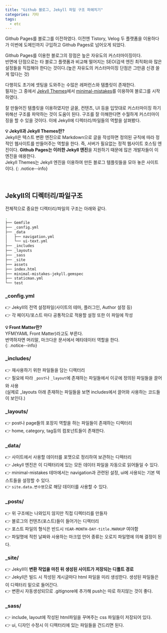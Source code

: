 ```yaml
---
title: "Github 블로그, Jekyll 파일 구조 파헤치기"
categories: 기타
tags:
  - etc
---
```


Github Pages를 블로그를 이전하였다. 이전엔 Tistory, Velog 두 플랫폼을 이용하다가 이번에 도메인까지 구입하고 Github Pages로 넘어오게 되었다.  

Github Pages를 이용한 블로그의 장점은 높은 자유도의 커스터마이징이다.  
반면에 단점으로는 타 블로그 플랫폼과 비교해 떨어지는 SEO(검색 엔진 최적화)와 많은 설정들을 직접해야 한다는 것이다.(높은 자유도의 커스터마이징 단점은 그만큼 신경 쓸게 많다는 것)  

다행히도 초기에 셋팅을 도와주는 수많은 레퍼런스와 템플릿이 존재한다.  
필자는 그 중에서 [Jekyll Themes](http://jekyllthemes.org/)에서 [minimal-mistakes](https://github.com/mmistakes/minimal-mistakes)를 이용하여 블로그를 시작하였다.  

잘 만들어진 템플릿을 이용하였지만 글꼴, 컨텐츠, UI 등을 입맛대로 커스터마이징 하기 위해선 구조를 파악하는 것이 도움이 된다. 구조를 잘 이해한다면 수월하게 커스터마이징을 할 수 있을 것이다. 이에 Jekyll에 디렉터리/파일들의 역할을 살펴봤다.

**💡 Jekyll과 Jekyll Themes란?**  
Jekyll은 텍스트 변환 엔진으로 Markdown으로 글을 작성하면 정의된 규칙에 따라 정적인 웹사이트를 만들어주는 역할을 한다. 즉, 서버가 필요없는 정적 웹사이트 호스팅 엔진이다. **Github Pages는 이러한 Jekyll 엔진**을 지원하기 때문에 많은 개발자들이 이 엔진을 애용한다.  
Jekyll Themes는 Jekyll 엔진을 이용하여 만든 블로그 템플릿들을 모아 놓은 사이트이다. 
{: .notice--info}

<br />  

## **Jekyll의 디렉터리/파일구조**
전체적으로 중요한 디렉터리/파일의 구조는 아래와 같다.  

```bash
.
├── Gemfile
├── _config.yml
├── _data
│   ├── navigation.yml
│   └── ui-text.yml
├── _includes
├── _layouts
├── _sass
├── _site
├── assets
├── index.html
├── minimal-mistakes-jekyll.gemspec
├── staticman.yml
└── test
```  

### _config.yml
👉 Jekyll의 전역 설정파일(사이트의 테마, 플러그인, Author 설정 등)  
👉 각 페이지/포스트 마다 공통적으로 적용할 설정 또한 이 파일에 작성  

**💡 Front Matter란?**  
YFM(YAML Front Matter)라고도 부른다.  
번역하자면 머리말, 마크다운 문서에서 메타데이터 역할을 한다.  
{: .notice--info}  


### _includes/  
👉 재사용하기 위한 파일들을 담는 디렉터리  
👉 필요에 따라 `_post`나 `_layout`에 존재하는 파일들에서 이곳에 정의된 파일들을 끌어와 사용  
(실제로 _layouts 아래 존재하는 파일들을 보면 includes에서 끌어와 사용하는 코드들이 보인다.)  

### _layouts/  
👉 post나 page들의 포장지 역할을 하는 파일들이 존재하는 디렉터리  
👉 home, category, tag등의 컴포넌트들이 존재한다.  

### _data/  
👉 사이트에서 사용할 데이터를 포맷으로 정리하여 보관하는 디렉터리  
👉 Jekyll 엔진은 이 디렉터리에 있는 모든 데이터 파일을 자동으로 읽어들일 수 있다.  
👉 minimal-mistakes 테마에서는 navigation과 관련된 설정, ui에 사용되는 기본 텍스트들을 설정할 수 있다.  
👉 `site.data.변수명`으로 해당 데이터를 사용할 수 있다.  

### _posts/
👉 위 구조에는 나와있지 않지만 직접 디렉터리를 만들자  
👉 블로그의 컨텐츠(포스트)들이 들어가는 디렉터리  
👉 포스트 파일의 형식은 반드시 `YEAR-MONTH-DAY-title.MARKUP` 여야함  
👉 파일명에 적힌 날짜와 사용하는 마크업 언어 종류는 오로지 파일명에 의해 결정이 된다.  

### _site/
👉 Jekyll이 **변환 작업을 마친 뒤 생성된 사이트가 저장되는 디폴트 경로**  
👉 Jekyll은 빌드 시 작성된 게시글마다 html 파일을 미리 생성한다. 생성된 파일들은 이 디렉터리 밑으로 들어간다.  
👉 변환시 자동생성되므로 .gitignore에 추가해 push는 따로 하지않는 것이 좋다.  

### _sass/
👉 include, layout에 작성된 html파일을 꾸며주는 css 파일들이 저장되어 있다.  
👉 ui, 디자인 수정시 이 디렉터리에 있는 파일들을 건드리면 된다.  